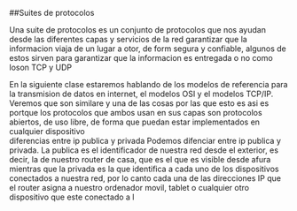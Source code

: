 ##Suites de protocolos

Una suite de protocolos es un conjunto de protocolos que nos ayudan desde las diferentes capas y servicios de la red garantizar que la informacion viaja de un lugar a otor, de form segura y confiable, algunos de estos sirven para garantizar que la informacion es entregada o no como loson TCP y UDP

En la siguiente clase estaremos hablando de los modelos de referencia para la transmision de datos en internet, el modelos OSI y el modelos TCP/IP. Veremos que son similare y una de las cosas por las que esto es asi es portque los protocolos que ambos usan en sus capas son protocolos abiertos, de uso libre, de forma que puedan estar implementados en cualquier dispositivo  
diferencias entre ip publica y privada
Podemos difenciar entre ip publica y privada. La publica es el identificador de nuestra red desde el exterior, es decir, la de nuestro router de casa, que es el que es visible desde afura mientras que la privada es la que identifica a cada uno de los dispositivos conectados a nuestra red, por lo canto cada una de las direcciones IP que el router asigna a nuestro ordenador movil, tablet o cualquier otro dispositivo que este conectado a l
